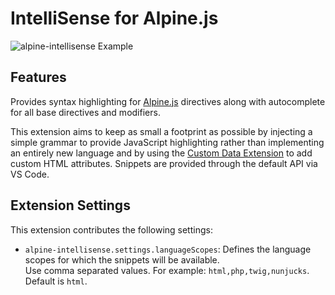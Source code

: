 # IntelliSense for Alpine.js

![`alpine-intellisense` Example](https://raw.githubusercontent.com/pcbowers/alpine-intellisense/main/assets/example.gif)

## Features

Provides syntax highlighting for [Alpine.js](https://alpinejs.dev/) directives along with autocomplete for all base directives and modifiers.

This extension aims to keep as small a footprint as possible by injecting a simple grammar to provide JavaScript highlighting rather than implementing an entirely new language and by using the [Custom Data Extension](https://code.visualstudio.com/api/extension-guides/custom-data-extension) to add custom HTML attributes. Snippets are provided through the default API via VS Code.

## Extension Settings

This extension contributes the following settings:

- `alpine-intellisense.settings.languageScopes`: Defines the language scopes for which the snippets will be available.<br />Use comma separated values. For example: `html,php,twig,nunjucks`.<br />Default is `html`.
